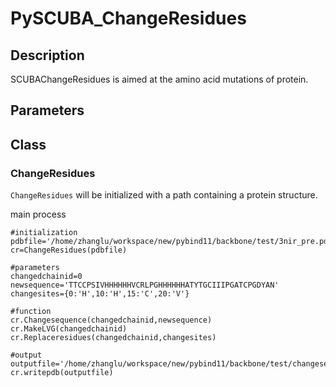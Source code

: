 # PySCUBA_ChangeResidues
## Description
SCUBAChangeResidues is aimed at the amino acid mutations of protein.


## Parameters
## Class
### ChangeResidues
`ChangeResidues` will be initialized with a path containing a protein structure.

main process
```
#initialization
pdbfile='/home/zhanglu/workspace/new/pybind11/backbone/test/3nir_pre.pdb'
cr=ChangeResidues(pdbfile)

#parameters
changedchainid=0
newsequence='TTCCPSIVHHHHHHVCRLPGHHHHHHATYTGCIIIPGATCPGDYAN'
changesites={0:'H',10:'H',15:'C',20:'V'}

#function
cr.Changesequence(changedchainid,newsequence)
cr.MakeLVG(changedchainid)
cr.Replaceresidues(changedchainid,changesites)

#output
outputfile='/home/zhanglu/workspace/new/pybind11/backbone/test/changesequence.pdb'
cr.writepdb(outputfile)
```